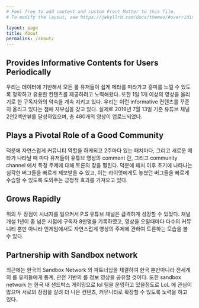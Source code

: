```yaml
---
# Feel free to add content and custom Front Matter to this file.
# To modify the layout, see https://jekyllrb.com/docs/themes/#overriding-theme-defaults

layout: page
title: About
permalink: /about/
---
```


## Provides Informative Contents for Users Periodically

우리는 데이터에 기반해서 모든 롤 유저들이 쉽게 메타를 따라가고 흥미를 느낄 수 있도록 정확하고 유용한 컨텐츠를 제공하려고 노력해왔다. 또한 1일 1개 이상의 영상을 올리기로 한 구독자와의 약속을 계속 지키고 있다. 우리는 이런 informative 컨텐츠를 꾸준히 올리고 있다는 점에 자부심을 갖고 있다. 실제로 2019년 7월 13일 기준 유튜브 채널 2천2백만뷰를 달성하였으며, 총 480개의 영상이 업로드되었다. 


## Plays a Pivotal Role of a Good Community

덕분에 자연스럽게 커뮤니티 역할을 하게되고 2주마다 있는 패치마다, 그리고 새로운 메타가 나타날 때 마다 유저들이 유튜브 영상의 comment 란, 그리고 community channel 에서 특정 주제에 대해 토론의 장을 펼친다. 덕분에 패치 이후 초기에 나타나는 심각한 버그들을 빠르게 제보받을 수 있고, 이는 라이엇에게도 놓쳤던 버그들을 빠르게 수습할 수 있도록 도와주는 긍정적 효과를 가져오고 있다.

## Grows Rapidly

위의 두 장점이 시너지를 일으켜서 P.S 유튜브 채널은 급격하게 성장할 수 있었다. 채널 개설 1년이 좀 넘은 시점에 구독자 8만명을 기록하였고, 영상을 오릴때마다 다수의 커뮤니티 뿐만 아니라 인게임에서도 자연스럽게 영상의 주제에 관하여 토론하는 모습을 볼 수 있다. 


## Partnership with Sandbox network
최근에는 한국의 Sandbox Network 와 파트너십을 체결하여 한국 뿐만아니라 전세계의 롤 유저들에게 통계, 관전 기반의 롤 정보 영상을 공유할 것이다. 또한 sandbox network 는 한국 내 샌드박스 게이밍으로 lol 팀을 운영하고 있을정도로 LoL 에 관심이 많으며 서로의 장점을 살려 더 나은 컨텐츠, 커뮤니티로 확장할 수 있도록 노력을 하고 있다. 

